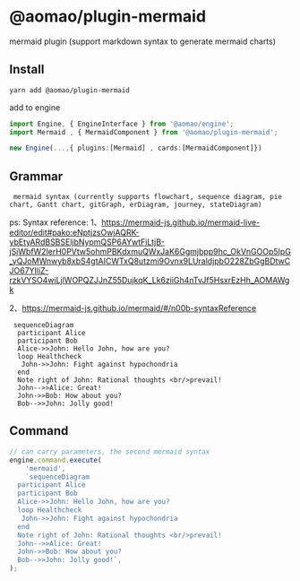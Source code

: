 # @aomao/plugin-mermaid

mermaid plugin (support markdown syntax to generate mermaid charts)

## Install

```bash
yarn add @aomao/plugin-mermaid
```

add to engine

```ts
import Engine, { EngineInterface } from '@aomao/engine';
import Mermaid , { MermaidComponent } from '@aomao/plugin-mermaid';

new Engine(...,{ plugins:[Mermaid] , cards:[MermaidComponent]})
```

## Grammar

```mermaid
 mermaid syntax (currently supports flowchart, sequence diagram, pie chart, Gantt chart, gitGraph, erDiagram, journey, stateDiagram)
```

ps:
Syntax reference:
1、<https://mermaid-js.github.io/mermaid-live-editor/edit#pako:eNptjzsOwjAQRK-ybEtyARdBSBSEljbNypmQSP6AYwtFiLtjB-jSjWbfW2lerH0PVtw5ohmPBKdxmuQWxJaK6Ggmjbpp9hc_OkVnGOOp5IpG_yQJoMWnwyb8xbS4gtAICWTxQ8utzmi9Ovnx9LUraldjpbO228ZbGgBDtwCJO67YIliZ-rzkVYSO4wiLjlWOPQZJJnZ55DujkqK_Lk6ziiGh4nTvJf5HsxrEzHh_AOMAWgk>

2、<https://mermaid-js.github.io/mermaid/#/n00b-syntaxReference>

```mermaid
 sequenceDiagram
  participant Alice
  participant Bob
  Alice->>John: Hello John, how are you?
  loop Healthcheck
   John->>John: Fight against hypochondria
  end
  Note right of John: Rational thoughts <br/>prevail!
  John-->>Alice: Great!
  John->>Bob: How about you?
  Bob-->>John: Jolly good!
```

## Command

```ts
// can carry parameters, the second mermaid syntax
engine.command.execute(
	'mermaid',
	`sequenceDiagram
  participant Alice
  participant Bob
  Alice->>John: Hello John, how are you?
  loop Healthcheck
   John->>John: Fight against hypochondria
  end
  Note right of John: Rational thoughts <br/>prevail!
  John-->>Alice: Great!
  John->>Bob: How about you?
  Bob-->>John: Jolly good!`,
);
```
